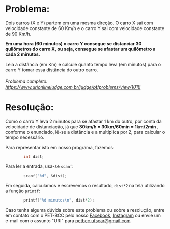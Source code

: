 # Problema:

Dois carros (X e Y) partem em uma mesma direção. O carro X sai com velocidade constante de 60 Km/h e o carro Y sai com velocidade constante de 90 Km/h.

**Em uma hora (60 minutos) o carro Y consegue se distanciar 30 quilômetros do carro X, ou seja, consegue se afastar um quilômetro a cada 2 minutos.**

Leia a distância (em Km) e calcule quanto tempo leva (em minutos) para o carro Y tomar essa distância do outro carro.

###### Problema completo: https://www.urionlinejudge.com.br/judge/pt/problems/view/1016

# Resolução:

Como o carro Y leva 2 minutos para se afastar 1 km do outro, por conta da velocidade de distanciação, já que **30km/h = 30km/60min = 1km/2min** , conforme o enunciado, lê-se a distância e a multiplica por 2, para calcular o tempo necessário. 

Para representar isto em nosso programa, fazemos: 

```c
        int dist;
```

Para ler a entrada, usa-se `scanf`:

```c
        scanf("%d", &dist);
```

Em seguida, calculamos e escrevemos o resultado, `dist*2` na tela utilizando a função `printf`:

```c
        printf("%d minutos\n", dist*2);
```

Caso tenha alguma dúvida sobre este problema ou sobre a resolução, entre em contato com o PET-BCC pelo nosso
[Facebook](https://www.facebook.com/petbcc/),
[Instagram](https://www.instagram.com/petbcc.ufscar/)
ou envie um e-mail com o assunto "URI" para petbcc.ufscar@gmail.com

